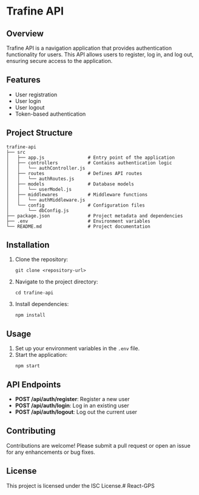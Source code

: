 # Trafine API

## Overview
Trafine API is a navigation application that provides authentication functionality for users. This API allows users to register, log in, and log out, ensuring secure access to the application.

## Features
- User registration
- User login
- User logout
- Token-based authentication

## Project Structure
```
trafine-api
├── src
│   ├── app.js                # Entry point of the application
│   ├── controllers           # Contains authentication logic
│   │   └── authController.js
│   ├── routes                # Defines API routes
│   │   └── authRoutes.js
│   ├── models                # Database models
│   │   └── userModel.js
│   ├── middlewares           # Middleware functions
│   │   └── authMiddleware.js
│   └── config                # Configuration files
│       └── dbConfig.js
├── package.json              # Project metadata and dependencies
├── .env                      # Environment variables
└── README.md                 # Project documentation
```

## Installation
1. Clone the repository:
   ```
   git clone <repository-url>
   ```
2. Navigate to the project directory:
   ```
   cd trafine-api
   ```
3. Install dependencies:
   ```
   npm install
   ```

## Usage
1. Set up your environment variables in the `.env` file.
2. Start the application:
   ```
   npm start
   ```

## API Endpoints
- **POST /api/auth/register**: Register a new user
- **POST /api/auth/login**: Log in an existing user
- **POST /api/auth/logout**: Log out the current user

## Contributing
Contributions are welcome! Please submit a pull request or open an issue for any enhancements or bug fixes.

## License
This project is licensed under the ISC License.#   R e a c t - G P S  
 